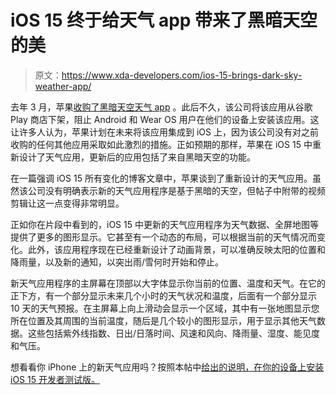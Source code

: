 # iOS 15 终于给天气 app 带来了黑暗天空的美

> 原文：<https://www.xda-developers.com/ios-15-brings-dark-sky-weather-app/>

去年 3 月，苹果[收购了黑暗天空天气 app](https://www.xda-developers.com/apple-acquires-dark-sky-shut-down-android-app/) 。此后不久，该公司将该应用从谷歌 Play 商店下架，阻止 Android 和 Wear OS 用户在他们的设备上安装该应用。这让许多人认为，苹果计划在未来将该应用集成到 iOS 上，因为该公司没有对之前收购的任何其他应用采取如此激烈的措施。正如预期的那样，苹果在 iOS 15 中重新设计了天气应用，更新后的应用包括了来自黑暗天空的功能。

在一篇强调 iOS 15 所有变化的博客文章中，苹果谈到了重新设计的天气应用。虽然该公司没有明确表示新的天气应用程序是基于黑暗的天空，但帖子中附带的视频剪辑让这一点变得非常明显。

正如你在片段中看到的，iOS 15 中更新的天气应用程序为天气数据、全屏地图等提供了更多的图形显示。它甚至有一个动态的布局，可以根据当前的天气情况而变化。此外，该应用程序现在已经重新设计了动画背景，可以准确反映太阳的位置和降雨量，以及新的通知，以突出雨/雪何时开始和停止。

新天气应用程序的主屏幕在顶部以大字体显示你当前的位置、温度和天气。在它的正下方，有一个部分显示未来几个小时的天气状况和温度，后面有一个部分显示 10 天的天气预报。在主屏幕上向上滑动会显示一个区域，其中有一张地图显示您所在位置及其周围的当前温度，随后是几个较小的图形显示，用于显示其他天气数据。这些包括紫外线指数、日出/日落时间、风速和风向、降雨量、湿度、能见度和气压。

想看看你 iPhone 上的新天气应用吗？按照本帖中[给出的说明，在你的设备上安装 iOS 15 开发者测试版。](https://www.xda-developers.com/how-to-install-ios-beta/)